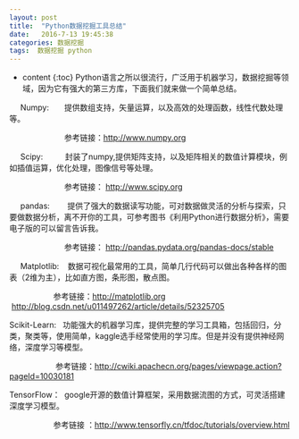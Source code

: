 ```yaml
---
layout: post
title:  "Python数据挖掘工具总结"
date:   2016-7-13 19:45:38
categories: 数据挖掘
tags:  数据挖掘 python
---
```


* content
{:toc}
Python语言之所以很流行，广泛用于机器学习，数据挖掘等领域，因为它有强大的第三方库，下面我们就来做一个简单总结。

     Numpy:       提供数组支持，矢量运算，以及高效的处理函数，线性代数处理等。

                         参考链接：http://www.numpy.org

     Scipy:          封装了numpy,提供矩阵支持，以及矩阵相关的数值计算模块，例如插值运算，优化处理，图像信号等处理。

                         参考链接： http://www.scipy.org

     pandas:        提供了强大的数据读写功能，可对数据做灵活的分析与探索，只要做数据分析，离不开你的工具，可参考图书《利用Python进行数据分析》，需要电子版的可以留言告诉我。

                         参考链接： http://pandas.pydata.org/pandas-docs/stable

     Matplotlib:    数据可视化最常用的工具，简单几行代码可以做出各种各样的图表（2维为主），比如直方图，条形图，散点图。

                    参考链接：http://matplotlib.org      http://blog.csdn.net/u011497262/article/details/52325705

Scikit-Learn:   功能强大的机器学习库，提供完整的学习工具箱，包括回归，分类，聚类等，使用简单，kaggle选手经常使用的学习库。但是并没有提供神经网络，深度学习等模型。

                     参考链接：http://cwiki.apachecn.org/pages/viewpage.action?pageId=10030181

TensorFlow：  google开源的数值计算框架，采用数据流图的方式，可灵活搭建深度学习模型。

                    参考链接 ：http://www.tensorfly.cn/tfdoc/tutorials/overview.html
